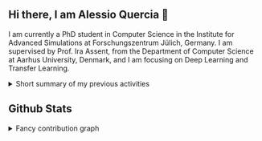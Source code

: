 ## Hi there, I am Alessio Quercia 👋
I am currently a PhD student in Computer Science in the Institute for Advanced Simulations at Forschungszentrum Jülich, Germany. I am supervised by Prof. Ira Assent, from the Department of Computer Science at Aarhus University, Denmark, and I am focusing on Deep Learning and Transfer Learning.

<details>
  <summary markdown="span">Short summary of my previous activities</summary>

| Position        | Location                                                 | Activity                                                     |
| :-------------- | :------------------------------------------------------- | :----------------------------------------------------------- |
| Research Fellow | Dept. of Computer Science at Sapienza University of Rome | Risk forecasting in aquaculture using deep learning techniques |
| Research Intern | Smart Systems Integration group at IBM Research Zurich   | Epileptic seizure prediction using deep unsupervised learning techniques |
| MSc Student     | Dept. of Computer Science at University of Milan         | Thesis on epileptic seizure prediction using deep unsupervised learning |
| BSc Student     | Dept. of Computer Science at Sapienza University of Rome | Thesis on neuroevolution and reinforcement learning          |

</details>

## Github Stats

<details>
  <summary markdown="span">Fancy contribution graph</summary>

![snake gif](https://github.com/AlessioQuercia/AlessioQuercia/blob/output/github-contribution-grid-snake.gif)

</details>
<!--
**AlessioQuercia/AlessioQuercia** is a ✨ _special_ ✨ repository because its `README.md` (this file) appears on your GitHub profile.

Here are some ideas to get you started:

- 🔭 I’m currently working on ...
- 🌱 I’m currently learning ...
- 👯 I’m looking to collaborate on ...
- 🤔 I’m looking for help with ...
- 💬 Ask me about ...
- 📫 How to reach me: ...
- 😄 Pronouns: ...
- ⚡ Fun fact: ...
-->
